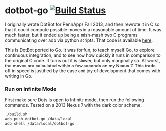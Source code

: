 dotbot-go [![Build Status](https://travis-ci.org/nejstastnejsistene/dotbot-go.svg?branch=master)](https://travis-ci.org/nejstastnejsistene/dotbot-go)
=========

I originally wrote DotBot for PennApps Fall 2013, and then rewrote it in C so that it could compute possible moves in a reasonable amount of time. It was much faster, but it ended up being a mish-mash two C programs communicating over adb via python scripts. That code is available [here](https://github.com/nejstastnejsistene/DotBot).

This is DotBot ported to Go. It was for fun, to teach myself Go, to explore continuous integration, and to see how how quickly it runs in comparison to the original C code. It turns out it is slower, but only marginally so. At worst, the moves are calculated within a few seconds on my Nexus 7. This trade-off in speed is justified by the ease and joy of development that comes with writing in Go.

### Run on Infinite Mode

First make sure Dots is open to Infinite mode, then run the following commands. Tested on a 2013 Nexus 7 with the dark color scheme.

```sh
./build.sh
adb push dotbot-go /data/local
adb shell /data/local/dotbot-go
```
